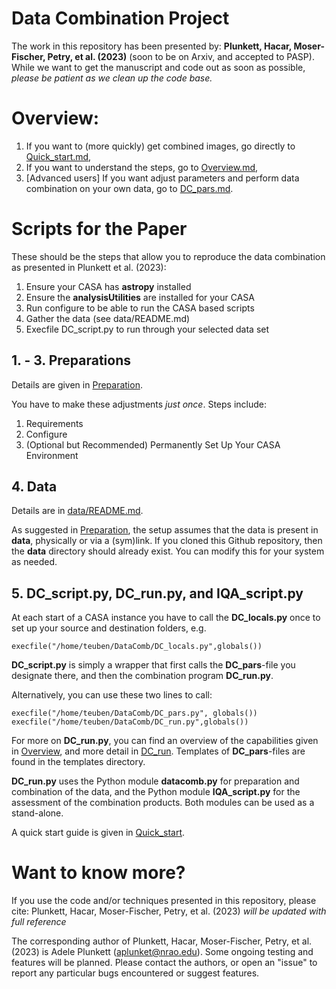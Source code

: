 # Data Combination Project

The work in this repository has been presented by: **Plunkett, Hacar, Moser-Fischer, Petry, et al. (2023)** (soon to be on Arxiv, and accepted to PASP). While we want to get the manuscript and code out as soon as possible, *please be patient as we clean up the code base.*  

# Overview: 

1. If you want to (more quickly) get combined images, go directly to [Quick_start.md](Quick_start.md),
2. If you want to understand the steps, go to [Overview.md](Overview.md),
3. [Advanced users] If you want adjust parameters and perform data combination on your own data, go to [DC_pars.md](DC_pars.md).


# Scripts for the Paper

These should be the steps that allow you to reproduce the data combination as presented in Plunkett et al. (2023):

1. Ensure your CASA has **astropy** installed
2. Ensure the **analysisUtilities** are installed for your CASA
3. Run configure to be able to run the CASA based scripts
4. Gather the data (see data/README.md)
5. Execfile DC_script.py to run through your selected data set


   
## 1. - 3. Preparations
Details are given in [Preparation](https://github.com/teuben/DataComb/blob/master/Preparation.md). 

You have to make these adjustments *just once*.  Steps include:

1. Requirements
2. Configure
3. (Optional but Recommended) Permanently Set Up Your CASA Environment



## 4. Data

Details are in [data/README.md](data/README.md). 

As suggested in [Preparation](Preparation.md), the setup assumes that the data is present in **data**, physically or via a (sym)link.  If you cloned this Github repository, then the **data** directory should already exist.  You can modify this for your system as needed.

## 5. DC_script.py, DC_run.py, and IQA_script.py

At each start of a CASA instance you have to call the **DC_locals.py**
once to set up your source and destination folders, e.g.

    execfile("/home/teuben/DataComb/DC_locals.py",globals())

**DC_script.py** is simply a wrapper that first calls the **DC_pars**-file you
  designate there, and then the combination program **DC_run.py**.

Alternatively, you can use these two lines to call:

	execfile("/home/teuben/DataComb/DC_pars.py", globals()) 
	execfile("/home/teuben/DataComb/DC_run.py",globals())

For more on **DC_run.py**, you can find an overview of the capabilities given in [Overview](Overview.md), 
and more detail in [DC_run](DC_run.md).  Templates of **DC_pars**-files are found in the templates directory.

**DC_run.py** uses the Python module **datacomb.py** for preparation and combination 
of the data, and the Python module **IQA_script.py** for the assessment of the combination products. 
Both modules can be used as a stand-alone.

A quick start guide is given in	[Quick_start](Quick_start.md).

# Want to know more? 
If you use the code and/or techniques presented in this repository, please cite: Plunkett, Hacar, Moser-Fischer, Petry, et al. (2023) *will be updated with full reference*

The corresponding author of Plunkett, Hacar, Moser-Fischer, Petry, et al. (2023) is Adele Plunkett (aplunket@nrao.edu).  Some ongoing testing and features will be planned. Please contact the authors, or open an "issue" to report any particular bugs encountered or suggest features. 


